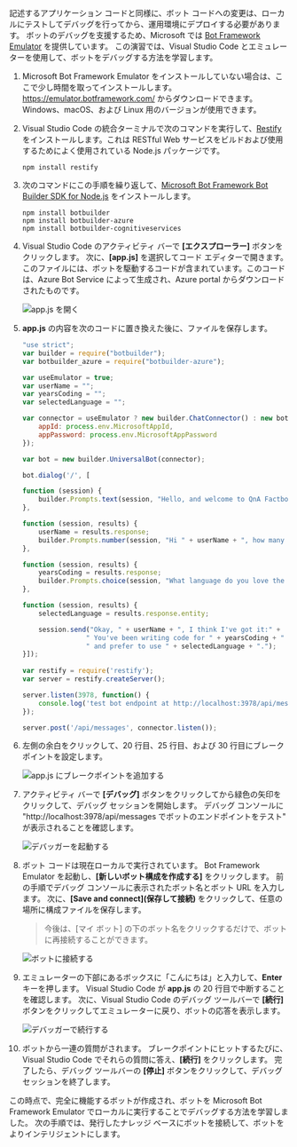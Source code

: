 記述するアプリケーション コードと同様に、ボット コードへの変更は、ローカルにテストしてデバッグを行ってから、運用環境にデプロイする必要があります。 ボットのデバッグを支援するため、Microsoft では [Bot Framework Emulator](https://emulator.botframework.com/) を提供しています。 この演習では、Visual Studio Code とエミュレーターを使用して、ボットをデバッグする方法を学習します。

1. Microsoft Bot Framework Emulator をインストールしていない場合は、ここで少し時間を取ってインストールします。 https://emulator.botframework.com/ からダウンロードできます。 Windows、macOS、および Linux 用のバージョンが使用できます。

1. Visual Studio Code の統合ターミナルで次のコマンドを実行して、[Restify](http://restify.com/) をインストールします。これは RESTful Web サービスをビルドおよび使用するためによく使用されている Node.js パッケージです。

    ```
    npm install restify
    ```

1. 次のコマンドにこの手順を繰り返して、[Microsoft Bot Framework Bot Builder SDK for Node.js](https://docs.microsoft.com/bot-framework/nodejs/bot-builder-nodejs-quickstart) をインストールします。

    ```
    npm install botbuilder
    npm install botbuilder-azure
    npm install botbuilder-cognitiveservices
    ```

1. Visual Studio Code のアクティビティ バーで **[エクスプローラー]** ボタンをクリックします。 次に、**[app.js]** を選択してコード エディターで開きます。 このファイルには、ボットを駆動するコードが含まれています。このコードは、Azure Bot Service によって生成され、Azure portal からダウンロードされたものです。

    ![app.js を開く](../media-draft/5-vs-select-index-js.png)

1. **app.js** の内容を次のコードに置き換えた後に、ファイルを保存します。

    ```JavaScript
    "use strict";
    var builder = require("botbuilder");
    var botbuilder_azure = require("botbuilder-azure");
    
    var useEmulator = true; 
    var userName = ""; 
    var yearsCoding = ""; 
    var selectedLanguage = "";
    
    var connector = useEmulator ? new builder.ChatConnector() : new botbuilder_azure.BotServiceConnector({
        appId: process.env.MicrosoftAppId,
        appPassword: process.env.MicrosoftAppPassword      
    });
    
    var bot = new builder.UniversalBot(connector);
    
    bot.dialog('/', [
    
    function (session) {
        builder.Prompts.text(session, "Hello, and welcome to QnA Factbot! What's your name?");
    },
    
    function (session, results) {
        userName = results.response;
        builder.Prompts.number(session, "Hi " + userName + ", how many years have you been writing code?"); 
    },
    
    function (session, results) {
        yearsCoding = results.response;
        builder.Prompts.choice(session, "What language do you love the most?", ["C#", "Python", "Node.js", "Visual FoxPro"]);
    },
    
    function (session, results) {
        selectedLanguage = results.response.entity;   
    
        session.send("Okay, " + userName + ", I think I've got it:" +
                    " You've been writing code for " + yearsCoding + " years," +
                    " and prefer to use " + selectedLanguage + ".");
    }]);
     
    var restify = require('restify');
    var server = restify.createServer();

    server.listen(3978, function() {
        console.log('test bot endpoint at http://localhost:3978/api/messages');
    });

    server.post('/api/messages', connector.listen());    
    ```

1. 左側の余白をクリックして、20 行目、25 行目、および 30 行目にブレークポイントを設定します。
 
    ![app.js にブレークポイントを追加する](../media-draft/5-vs-add-breakpoints.png)

1. アクティビティ バーで **[デバッグ]** ボタンをクリックしてから緑色の矢印をクリックして、デバッグ セッションを開始します。 デバッグ コンソールに "http://localhost:3978/api/messages でボットのエンドポイントをテスト" が表示されることを確認します。
 
    ![デバッガーを起動する](../media-draft/5-vs-launch-debugger.png)

1. ボット コードは現在ローカルで実行されています。 Bot Framework Emulator を起動し、**[新しいボット構成を作成する]** をクリックします。 前の手順でデバッグ コンソールに表示されたボット名とボット URL を入力します。 次に、**[Save and connect]\(保存して接続\)** をクリックして、任意の場所に構成ファイルを保存します。

    > 今後は、[マイ ボット] の下のボット名をクリックするだけで、ボットに再接続することができます。

    ![ボットに接続する](../media-draft/5-new-bot-configuration.png)

1. エミュレーターの下部にあるボックスに「こんにちは」と入力して、**Enter** キーを押します。 Visual Studio Code が **app.js** の 20 行目で中断することを確認します。 次に、Visual Studio Code のデバッグ ツールバーで **[続行]** ボタンをクリックしてエミュレーターに戻り、ボットの応答を表示します。
 
    ![デバッガーで続行する](../media-draft/5-continue-debugging.png)

1. ボットから一連の質問がされます。 ブレークポイントにヒットするたびに、Visual Studio Code でそれらの質問に答え、**[続行]** をクリックします。 完了したら、デバッグ ツールバーの **[停止]** ボタンをクリックして、デバッグ セッションを終了します。

この時点で、完全に機能するボットが作成され、ボットを Microsoft Bot Framework Emulator でローカルに実行することでデバッグする方法を学習しました。 次の手順では、発行したナレッジ ベースにボットを接続して、ボットをよりインテリジェントにします。